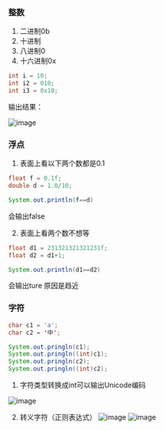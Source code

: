### 整数
1. 二进制0b
2. 十进制
3. 八进制0
4. 十六进制0x

```java
int i = 10;
int i2 = 010;
int i3 = 0x10;
```
输出结果：

![image](E6C0CF297B404EC29AA0F9FFCEE920AD)


### 浮点
1. 表面上看以下两个数都是0.1

```java
float f = 0.1f;
double d = 1.0/10;

System.out.println(f==d)
```
会输出false

2. 表面上看两个数不想等
```java
float d1 = 231321321321231f;
float d2 = d1+1;

System.out.println(d1==d2)
```
会输出ture
原因是趋近

### 字符
```java
char c1 = 'a';
char c2 = '中';

System.out.pringln(c1);
System.out.pringln((int)c1);
System.out.pringln(c2);
System.out.pringln((int)c2);
```
1. 字符类型转换成int可以输出Unicode编码


![image](815EC41447ED4A44A64C3909B7377E35)

2. 转义字符（正则表达式）
![image](712192C307A74566B422DE36B648A2AF)
![image](5FBFC79D61BE419BA0E682DEA841D011)